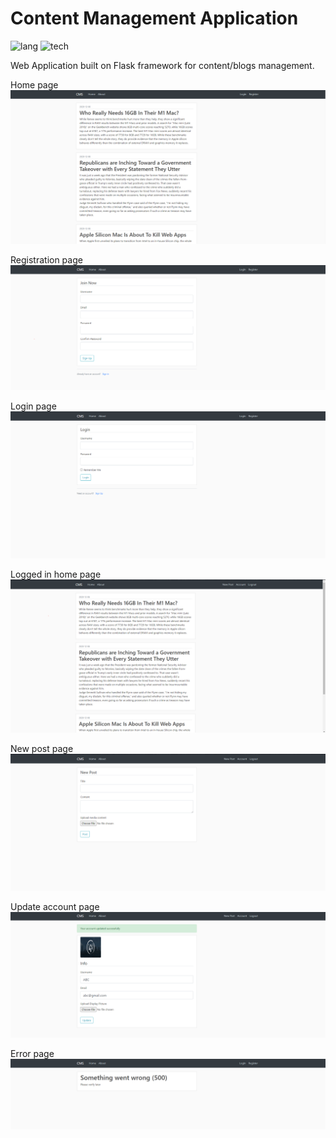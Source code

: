 # Content Management Application
![lang](https://img.shields.io/badge/Python-3.6-green)
![tech](https://img.shields.io/badge/WebFramework-Flask-blue)

Web Application built on Flask framework for content/blogs management.

Home page
![png](readme-resources/home_page.PNG)

Registration page
![png](readme-resources/registration_page.PNG)

Login page
![png](readme-resources/login_page.PNG)

Logged in home page
![png](readme-resources/logged_in_home_page.PNG)

New post page
![png](readme-resources/new_post_page.PNG)

Update account page
![png](readme-resources/account_update_page.PNG)

Error page
![png](readme-resources/error_page.PNG)

